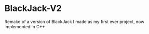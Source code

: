 # BlackJack-V2
Remake of a version of BlackJack I made as my first ever project, now implemented in C++
